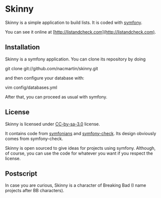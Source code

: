 Skinny 
======

Skinny is a simple application to build lists. 
It is coded with [symfony](http://www.symfony-project.org/).

You can see it online at [http://listandcheck.com](http://listandcheck.com).

Installation
------------

Skinny is a symfony application. You can clone its repository by doing
  
  git clone git://github.com/nacmartin/skinny.git

and then configure your database with:

  vim config/databases.yml

After that, you can proceed as usual with symfony.

License
-------

Skinny is licensed under [CC-by-sa-3.0](http://creativecommons.org/licenses/by-sa/3.0/) license.

It contains code from [symfonians](http://symfonians.org) and [symfony-check](http://symfony-check.org/). Its design obviously comes from symfony-check.

Skinny is open sourced to give ideas for projects using symfony. Although, of course, you can use the code for whatever you want if you respect the license.

Postscript
----------

In case you are curious, Skinny is a character of Breaking Bad (I name projects after BB characters).

